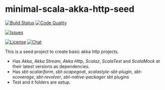 minimal-scala-akka-http-seed
=========================

[![Build Status][build-status-badge]][build-status-url]
[![Code Quality][code-quality-badge]][code-quality-url]

[![Issues][issues-badge]][issues-url]

[![License][license-badge]][license-url]
[![Chat][chat-badge]][chat-url]

This is a seed project to create basic akka http projects.

* Has *Akka*, *Akka Stream*, *Akka Http*, *Scalaz*, *ScalaTest* and *ScalaMock* at their latest versions as dependencies.
* Has *sbt-scalariform*, *sbt-scapegoat*, *scalastyle-sbt-plugin*,
  *sbt-scoverage*, *sbt-revolver*, *sbt-native-packager*  sbt plugins
* Test and it folders are setup.


[build-status-badge]: https://img.shields.io/travis/yeghishe/minimal-scala-akka-http-seed.svg?style=flat-square
[build-status-url]: https://travis-ci.org/yeghishe/minimal-scala-akka-http-seed
[code-quality-badge]: https://img.shields.io/codacy/5a804d74bb8c4fc28117b0913f17bdd5.svg?style=flat-square
[code-quality-url]: https://www.codacy.com/app/ypiruzyan/minimal-scala-akka-http-seed
[issues-badge]: https://img.shields.io/github/issues/yeghishe/minimal-scala-akka-http-seed.svg?style=flat-square
[issues-url]: https://github.com/yeghishe/minimal-scala-akka-http-seed/issues
[license-badge]: https://img.shields.io/badge/License-Apache%202-blue.svg?style=flat-square
[license-url]: LICENSE
[chat-badge]: https://img.shields.io/badge/gitter-join%20chat-brightgreen.svg?style=flat-square
[chat-url]: https://gitter.im/yeghishe/minimal-scala-akka-http-seed
